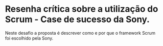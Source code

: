 # Resenha crítica sobre a utilização do Scrum - Case de sucesso da Sony.
Neste desafio a proposta é descrever como e por que o framework Scrum foi escolhido pela Sony.
